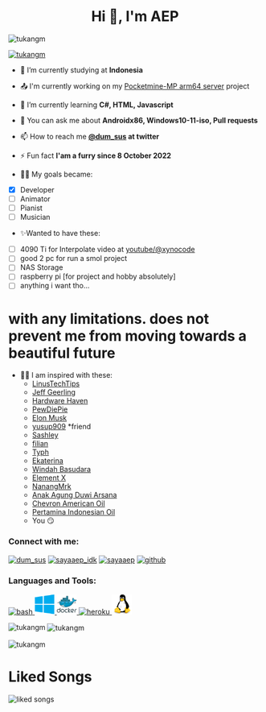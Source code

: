 <h1 align="center">Hi 👋, I'm AEP</h1>
<p align="left"> <img src="https://komarev.com/ghpvc/?username=tukangm&label=Profile%20views&color=0e75b6&style=flat" alt="tukangm" /> </p>

<p align="left"> <a href="https://github.com/ryo-ma/github-profile-trophy"><img src="https://github-profile-trophy.vercel.app/?username=tukangm" alt="tukangm" /></a> </p>

- 🔭 I’m currently studying at **Indonesia**

- 📤 I'm currently working on my [Pocketmine-MP arm64 server](https://github.com/TukangM/Pocketmine-MP-aarch64) project

- 🌱 I’m currently learning **C#, HTML, Javascript**

- 💬 You can ask me about **Androidx86, Windows10-11-iso, Pull requests**

- 📫 How to reach me **[@dum_sus](https://twitter.com/dum_sus) at twitter**

- ⚡ Fun fact **I'am a furry since 8 October 2022**

- 👨‍🎓 My goals became:
 - [X] Developer
 - [ ] Animator
 - [ ] Pianist
 - [ ] Musician
- ✨Wanted to have these:
 - [ ] 4090 Ti for Interpolate video at [youtube/@xynocode](https://youtube.com/@xynocode)
 - [ ] good 2 pc for run a smol project
 - [ ] NAS Storage
 - [ ] raspberry pi [for project and hobby absolutely]
 - [ ] anything i want tho...
# with any limitations. does not prevent me from moving towards a beautiful future
- 👨‍🦽 I am inspired with these:
  - [LinusTechTips](https://www.youtube.com/@linustechtips)
  - [Jeff Geerling](https://www.youtube.com/@JeffGeerling)
  - [Hardware Haven](https://www.youtube.com/@HardwareHaven)
  - [PewDiePie](https://www.youtube.com/@PewDiePie)
  - [Elon Musk](https://twitter.com/elonmusk)
  - [yusup909](https://www.youtube.com/@YUSUP909) *friend
  - [Sashley](https://www.youtube.com/@sashley)
  - [filian](https://www.youtube.com/@filianIsLost)
  - [Typh](https://www.youtube.com/channel/UCdARcqAEmGmU9ppAx8KHiVQ)
  - [Ekaterina](https://www.youtube.com/@ekatmagic)
  - [Windah Basudara](https://www.youtube.com/@WindahBasudara)
  - [Element X](https://www.youtube.com/@ElementX)
  - [NanangMrk](https://www.youtube.com/@NanangMrk)
  - [Anak Agung Duwi Arsana](https://www.youtube.com/@AnakAgungDuwiArsana)
  - [Chevron American Oil](https://indonesia.chevron.com/)
  - [Pertamina Indonesian Oil](https://www.instagram.com/phr.pertamina/)
  - You 😏

<h3 align="left">Connect with me:</h3>
<p align="left">
<a href="https://twitter.com/dum_sus" target="blank"><img align="center" src="https://raw.githubusercontent.com/rahuldkjain/github-profile-readme-generator/master/src/images/icons/Social/twitter.svg" alt="dum_sus" height="30" width="40" /></a>
<a href="https://instagram.com/sayaaep_idk" target="blank"><img align="center" src="https://raw.githubusercontent.com/rahuldkjain/github-profile-readme-generator/master/src/images/icons/Social/instagram.svg" alt="sayaaep_idk" height="30" width="40" /></a>
<a href="https://www.youtube.com/c/sayaaep" target="blank"><img align="center" src="https://raw.githubusercontent.com/rahuldkjain/github-profile-readme-generator/master/src/images/icons/Social/youtube.svg" alt="sayaaep" height="30" width="40" /></a>
<a href="https://github.com/TukangM" target="blank"><img align="center" src="https://raw.githubusercontent.com/rahuldkjain/github-profile-readme-generator/master/src/images/icons/Social/github.svg" alt="github" height="30" width="40" /></a>
</p>

<h3 align="left">Languages and Tools:</h3>
<p align="left"> <a href="https://www.gnu.org/software/bash/" target="_blank" rel="noreferrer"> <img src="https://www.vectorlogo.zone/logos/gnu_bash/gnu_bash-icon.svg" alt="bash" width="40" height="40"/> </a> <a href="https://windows.com" target="_blank" rel="noreferrer"> <img src="https://raw.githubusercontent.com/devicons/devicon/55609aa5bd817ff167afce0d965585c92040787a/icons/windows8/windows8-original.svg" alt="bash" width="40" height="40"/> </a> <a href="https://www.docker.com/" target="_blank" rel="noreferrer"> <img src="https://raw.githubusercontent.com/devicons/devicon/master/icons/docker/docker-original-wordmark.svg" alt="docker" width="40" height="40"/> </a> <a href="https://heroku.com" target="_blank" rel="noreferrer"> <img src="https://www.vectorlogo.zone/logos/heroku/heroku-icon.svg" alt="heroku" width="40" height="40"/> </a> <a href="https://www.linux.org/" target="_blank" rel="noreferrer"> <img src="https://raw.githubusercontent.com/devicons/devicon/master/icons/linux/linux-original.svg" alt="linux" width="40" height="40"/> </a> </p>

<p><img align="left" src="https://github-readme-stats.vercel.app/api/top-langs?username=tukangm&show_icons=true&locale=en&layout=compact" alt="tukangm" /></p>

<p>&nbsp;<img align="center" src="https://github-readme-stats.vercel.app/api?username=tukangm&show_icons=true&locale=en" alt="tukangm" /></p>

<p><img align="center" src="https://github-readme-streak-stats.herokuapp.com/?user=tukangm&" alt="tukangm" /></p>

# Liked Songs
![liked songs](https://github.com/TukangM/TukangM/assets/91467886/945ca0e7-299a-4dfc-a095-c32149b4efed)
